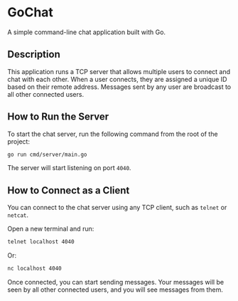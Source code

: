 # GoChat

A simple command-line chat application built with Go.

## Description

This application runs a TCP server that allows multiple users to connect and chat with each other. When a user connects, they are assigned a unique ID based on their remote address. Messages sent by any user are broadcast to all other connected users.

## How to Run the Server

To start the chat server, run the following command from the root of the project:

```bash
go run cmd/server/main.go
```

The server will start listening on port `4040`.

## How to Connect as a Client

You can connect to the chat server using any TCP client, such as `telnet` or `netcat`.

Open a new terminal and run:

```bash
telnet localhost 4040
```

Or:

```bash
nc localhost 4040
```

Once connected, you can start sending messages. Your messages will be seen by all other connected users, and you will see messages from them.
